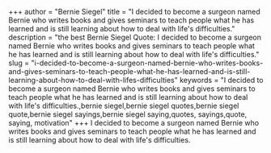 +++
author = "Bernie Siegel"
title = "I decided to become a surgeon named Bernie who writes books and gives seminars to teach people what he has learned and is still learning about how to deal with life's difficulties."
description = "the best Bernie Siegel Quote: I decided to become a surgeon named Bernie who writes books and gives seminars to teach people what he has learned and is still learning about how to deal with life's difficulties."
slug = "i-decided-to-become-a-surgeon-named-bernie-who-writes-books-and-gives-seminars-to-teach-people-what-he-has-learned-and-is-still-learning-about-how-to-deal-with-lifes-difficulties"
keywords = "I decided to become a surgeon named Bernie who writes books and gives seminars to teach people what he has learned and is still learning about how to deal with life's difficulties.,bernie siegel,bernie siegel quotes,bernie siegel quote,bernie siegel sayings,bernie siegel saying,quotes, sayings,quote, saying, motivation"
+++
I decided to become a surgeon named Bernie who writes books and gives seminars to teach people what he has learned and is still learning about how to deal with life's difficulties.
